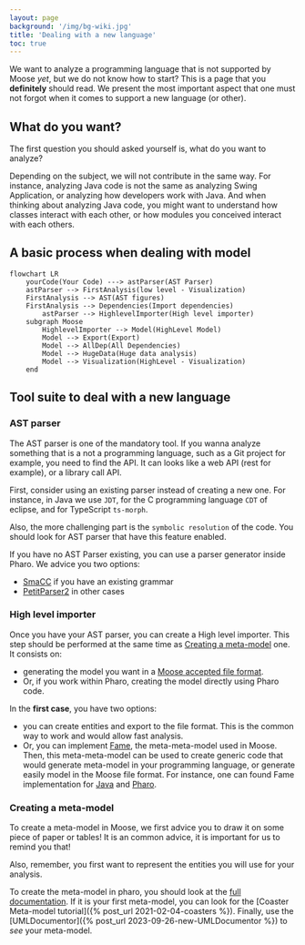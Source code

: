 ```yaml
---
layout: page
background: '/img/bg-wiki.jpg'
title: 'Dealing with a new language'
toc: true
---
```


We want to analyze a programming language that is not supported by Moose *yet*, but we do not know how to start?
This is a page that you **definitely** should read.
We present the most important aspect that one must not forgot when it comes to support a new language (or other).

## What do you want?

The first question you should asked yourself is, what do you want to analyze?

Depending on the subject, we will not contribute in the same way.
For instance, analyzing Java code is not the same as analyzing Swing Application, or analyzing how developers work with Java.
And when thinking about analyzing Java code, you might want to understand how classes interact with each other, or how modules you conceived interact with each others.

## A basic process when dealing with model

```mermaid
flowchart LR
    yourCode(Your Code) ---> astParser(AST Parser)
    astParser --> FirstAnalysis(low level - Visualization)
    FirstAnalysis --> AST(AST figures)
    FirstAnalysis --> Dependencies(Import dependencies)
        astParser --> HighlevelImporter(High level importer)
    subgraph Moose
        HighlevelImporter --> Model(HighLevel Model)
        Model --> Export(Export)
        Model --> AllDep(All Dependencies)
        Model --> HugeData(Huge data analysis)
        Model --> Visualization(HighLevel - Visualization)
    end
```

## Tool suite to deal with a new language

### AST parser

The AST parser is one of the mandatory tool.
If you wanna analyze something that is a not a programming language, such as a Git project for example, you need to find the API. It can looks like a web API (rest for example), or a library call API.

First, consider using an existing parser instead of creating a new one.
For instance, in Java we use `JDT`, for the C programming language `CDT` of eclipse, and for TypeScript `ts-morph`.

Also, the more challenging part is the `symbolic resolution` of the code.
You should look for AST parser that have this feature enabled.

If you have no AST Parser existing, you can use a parser generator inside Pharo. We advice you two options:

- [SmaCC](https://books.pharo.org/booklet-Smacc/) if you have an existing grammar
- [PetitParser2](https://kursjan.github.io/petitparser2/) in other cases

### High level importer

Once you have your AST parser, you can create a High level importer.
This step should be performed at the same time as [Creating a meta-model](#creating-a-meta-model) one.
It consists on:

- generating the model you want in a [Moose accepted file format](https://modularmoose.org/moose-wiki/Users/file-format).
- Or, if you work within Pharo, creating the model directly using Pharo code.

In the **first case**, you have two options:

- you can create entities and export to the file format. This is the common way to work and would allow fast analysis.
- Or, you can implement [Fame](https://modularmoose.org/moose-wiki/Developers/Fame), the meta-meta-model used in Moose. Then, this meta-meta-model can be used to create generic code that would generate meta-model in your programming language, or generate easily model in the Moose file format. For instance, one can found Fame implementation for [Java](https://github.com/moosetechnology/FameJava) and [Pharo](https://github.com/moosetechnology/Fame).

### Creating a meta-model

To create a meta-model in Moose, we first advice you to draw it on some piece of paper or tables!
It is an common advice, it is important for us to remind you that!

Also, remember, you first want to represent the entities you will use for your analysis.

To create the meta-model in pharo, you should look at the [full documentation](https://modularmoose.org/moose-wiki/Developers/create-new-metamodel).
If it is your first meta-model, you can look for the [Coaster Meta-model tutorial]({% post_url 2021-02-04-coasters %}).
Finally, use the [UMLDocumentor]({% post_url 2023-09-26-new-UMLDocumentor %}) to *see* your meta-model.

